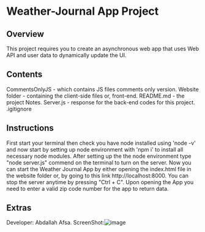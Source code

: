# Weather-Journal App Project

## Overview
This project requires you to create an asynchronous web app that uses Web API and user data to dynamically update the UI. 

## Contents
CommentsOnlyJS - which contains JS files comments only version.
Website folder - containing the client-side files or, front-end.
README.md - the project Notes.
Server.js - response for the back-end codes for this project.
.igitignore
## Instructions
First start your terminal then check you have node installed using 'node -v' and now start by setting up node environment with 'npm i' to install all necessary node modules.
After setting up the the node environment type "node server.js" commend on the terminal to turn on the server. 
Now you can start the Weather Journal App by either opening the index.html file in the website folder or, by going to this link http://localhost:8000. You can stop the server anytime by pressing "Ctrl + C". Upon opening the App you need to enter a valid zip code number for the app to return data.

## Extras
Developer: Abdallah Afsa.
ScreenShot:![image](https://user-images.githubusercontent.com/45557809/114517298-7fbe1080-9c3e-11eb-9db0-0fffc2df3164.png)
